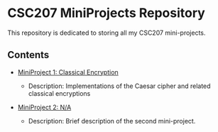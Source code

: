 # CSC207 MiniProjects Repository

This repository is dedicated to storing all my CSC207 mini-projects.

## Contents

- [MiniProject 1: Classical Encryption](https://github.com/GijimaGarikai/CS207_MPs/tree/main/MP1)
  - Description: Implementations of the Caesar cipher and related classical encryptions

- [MiniProject 2: N/A]()
  - Description: Brief description of the second mini-project.

